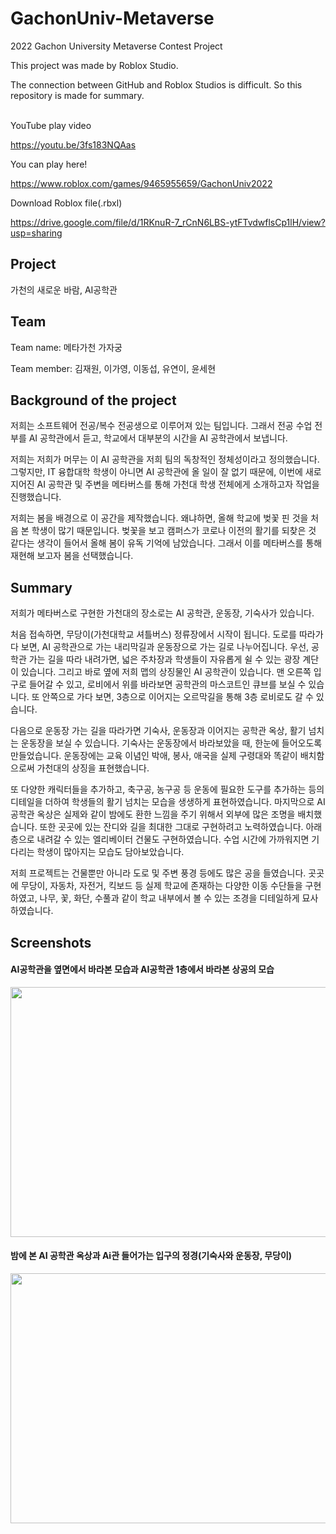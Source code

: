 # GachonUniv-Metaverse
2022 Gachon University Metaverse Contest Project

This project was made by Roblox Studio.

The connection between GitHub and Roblox Studios is difficult. So this repository is made for summary.

<br>
YouTube play video

<https://youtu.be/3fs183NQAas>

You can play here!

<https://www.roblox.com/games/9465955659/GachonUniv2022>

Download Roblox file(.rbxl)

<https://drive.google.com/file/d/1RKnuR-7_rCnN6LBS-ytFTvdwflsCp1lH/view?usp=sharing>

## Project
가천의 새로운 바람, AI공학관

## Team
Team name: 메타가천 가자궁

Team member: 김재원, 이가영, 이동섭, 유연이, 윤세현

## Background of the project
저희는 소프트웨어 전공/복수 전공생으로 이루어져 있는 팀입니다. 그래서 전공 수업 전부를 AI 공학관에서 듣고, 학교에서 대부분의 시간을 AI 공학관에서 보냅니다.

저희는 저희가 머무는 이 AI 공학관을 저희 팀의 독창적인 정체성이라고 정의했습니다. 그렇지만, IT 융합대학 학생이 아니면 AI 공학관에 올 일이 잘 없기 때문에, 이번에 새로 지어진 AI 공학관 및 주변을 메타버스를 통해 가천대 학생 전체에게 소개하고자 작업을 진행했습니다.

저희는 봄을 배경으로 이 공간을 제작했습니다. 왜냐하면, 올해 학교에 벚꽃 핀 것을 처음 본 학생이 많기 때문입니다. 벚꽃을 보고 캠퍼스가 코로나 이전의 활기를 되찾은 것 같다는 생각이 들어서 올해 봄이 유독 기억에 남았습니다. 그래서 이를 메타버스를 통해 재현해 보고자 봄을 선택했습니다.

## Summary
저희가 메타버스로 구현한 가천대의 장소로는 AI 공학관, 운동장, 기숙사가 있습니다.

처음 접속하면, 무당이(가천대학교 셔틀버스) 정류장에서 시작이 됩니다. 도로를 따라가다 보면, AI 공학관으로 가는 내리막길과 운동장으로 가는 길로 나누어집니다. 우선, 공학관 가는 길을 따라 내려가면, 넓은 주차장과 학생들이 자유롭게 쉴 수 있는 광장 계단이 있습니다. 그리고 바로 옆에 저희 맵의 상징물인 AI 공학관이 있습니다. 맨 오른쪽 입구로 들어갈 수 있고, 로비에서 위를 바라보면 공학관의 마스코트인 큐브를 보실 수 있습니다. 또 안쪽으로 가다 보면, 3층으로 이어지는 오르막길을 통해 3층 로비로도 갈 수 있습니다. 

다음으로 운동장 가는 길을 따라가면 기숙사, 운동장과 이어지는 공학관 옥상, 활기 넘치는 운동장을 보실 수 있습니다. 기숙사는 운동장에서 바라보았을 때, 한눈에 들어오도록 만들었습니다. 운동장에는 교육 이념인 박애, 봉사, 애국을 실제 구령대와 똑같이 배치함으로써 가천대의 상징을 표현했습니다.

또 다양한 캐릭터들을 추가하고, 축구공, 농구공 등 운동에 필요한 도구를 추가하는 등의 디테일을 더하여 학생들의 활기 넘치는 모습을 생생하게 표현하였습니다. 마지막으로 AI 공학관 옥상은 실제와 같이 밤에도 환한 느낌을 주기 위해서 외부에 많은 조명을 배치했습니다. 또한 곳곳에 있는 잔디와 길을 최대한 그대로 구현하려고 노력하였습니다. 아래층으로 내려갈 수 있는 엘리베이터 건물도 구현하였습니다. 수업 시간에 가까워지면 기다리는 학생이 많아지는 모습도 담아보았습니다.

저희 프로젝트는 건물뿐만 아니라 도로 및 주변 풍경 등에도 많은 공을 들였습니다. 곳곳에 무당이, 자동차, 자전거, 킥보드 등 실제 학교에 존재하는 다양한 이동 수단들을 구현하였고, 나무, 꽃, 화단, 수풀과 같이 학교 내부에서 볼 수 있는 조경을 디테일하게 묘사하였습니다.

## Screenshots
#### AI공학관을 옆면에서 바라본 모습과 AI공학관 1층에서 바라본 상공의 모습
<img src="https://user-images.githubusercontent.com/76763417/179162124-71a6cd71-c317-4080-96c1-58378deeb726.png" width=1200 height=400>

#### 밤에 본 AI 공학관 옥상과 Ai관 들어가는 입구의 정경(기숙사와 운동장, 무당이)
<img src="https://user-images.githubusercontent.com/76763417/179162666-447fa446-dfb3-494c-9be2-74291012f605.png" width=1200 height=400>

